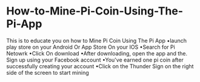 # How-to-Mine-Pi-Coin-Using-The-Pi-App
This is to educate you on how to Mine Pi Coin Using The
Pi App
 •launch play store on your Android Or App Store On your IOS 
 •Search for Pi Netowrk
 •Click On download
 •After downloading, open the app and the. Sign up using your Facebook account 
 •You've earned one pi coin after successfully creating your account
 •Click on the Thunder Sign on the right side of the screen to start mining
